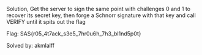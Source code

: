 Solution,
Get the server to sign the same point with challenges 0 and 1 to recover its secret key, then forge a Schnorr signature with that key and call VERIFY until it spits out the flag
 
Flag: SAS{r05_4t7ack_s3e5_7hr0u6h_7h3_bl1nd5p0t}

Solved by: akmlalff